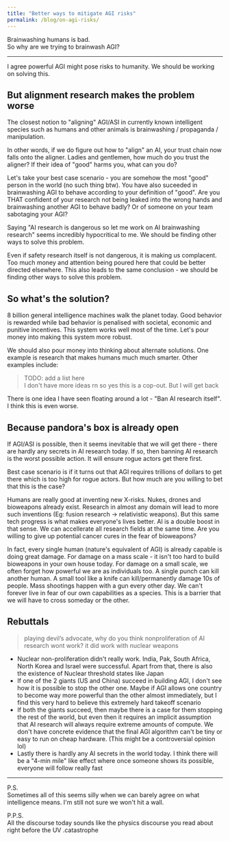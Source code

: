 ```yaml
---
title: "Better ways to mitigate AGI risks"
permalink: /blog/on-agi-risks/
---
```

Brainwashing humans is bad.  
So why are we trying to brainwash AGI? 

---

I agree powerful AGI might pose risks to humanity. We should be working on solving this.

## But alignment research makes the problem worse
The closest notion to "aligning" AGI/ASI in currently known intelligent species such as humans and other animals is brainwashing / propaganda / manipulation. 

In other words, if we do figure out how to "align" an AI, your trust chain now falls onto the aligner. Ladies and gentlemen, how much do you trust the aligner? If their idea of "good" harms you, what can you do?  

Let's take your best case scenario - you are somehow the most "good" person in the world (no such thing btw). You have also suceeded in brainwashing AGI to behave according to your definition of "good". Are you THAT confident of your research not being leaked into the wrong hands and brainwashing another AGI to behave badly? Or of someone on your team sabotaging your AGI?

Saying "AI research is dangerous so let me work on AI brainwashing research" seems incredibly hypocritical to me. We should be finding other ways to solve this problem.

Even if safety research itself is not dangerous, it is making us complacent. Too much money and attention being poured here that could be better directed elsewhere. This also leads to the same conclusion - we should be finding other ways to solve this problem.


## So what's the solution?
8 billion general intelligence machines walk the planet today. Good behavior is rewarded while bad behavior is penalised with societal, economic and punitive incentives. This system works well most of the time. Let's pour money into making this system more robust.  

We should also pour money into thinking about alternate solutions. One example is research that makes humans much much smarter. Other examples include:

> TODO: add a list here   
> I don't have more ideas rn so yes this is a cop-out. But I will get back

There is one idea I have seen floating around a lot - "Ban AI research itself". I think this is even worse.

## Because pandora's box is already open
If AGI/ASI is possible, then it seems inevitable that we will get there - there are hardly any secrets in AI research today. If so, then banning AI research is the worst possible action. It will ensure rogue actors get there first.  

Best case scenario is if it turns out that AGI requires trillions of dollars to get there which is too high for rogue actors. But how much are you willing to bet that this is the case?  

Humans are really good at inventing new X-risks. Nukes, drones and bioweapons already exist. Research in almost any domain will lead to more such inventions (Eg: fusion research -> relativistic weapons). But this same tech progress is what makes everyone's lives better. AI is a double boost in that sense. We can accellerate all research fields at the same time. Are you willing to give up potential cancer cures in the fear of bioweapons? 
 
In fact, every single human (nature's equivalent of AGI) is already capable is doing great damage. For damage on a mass scale - it isn't too hard to build bioweapons in your own house today. For damage on a small scale, we often forget how powerful we are as individuals too. A single punch can kill another human. A small tool like a knife can kill/permanently damage 10s of people. Mass shootings happen with a gun every other day. We can't forever live in fear of our own capabilities as a species. This is a barrier that we will have to cross someday or the other. 

## Rebuttals
> playing devil’s advocate, why do you think nonproliferation of AI research wont work? it did work with nuclear weapons  

- Nuclear non-proliferation didn't really work. India, Pak, South Africa, North Korea and Israel were successful. Apart from that, there is also the existence of Nuclear threshold states like Japan  
- If one of the 2 giants (US and China) succeed in building AGI, I don't see how it is possible to stop the other one. Maybe if AGI allows one country to become way more powerful than the other almost immediately, but I find this very hard to believe this extremely hard takeoff scenario  
- If both the giants succeed, then maybe there is a case for them stopping the rest of the world, but even then it requires an implicit assumption that AI research will always require extreme amounts of compute. We don't have concrete evidence that the final AGI algorithm can't be tiny or easy to run on cheap hardware. (This might be a controversial opinion lol)  
- Lastly there is hardly any AI secrets in the world today. I think there will be a "4-min mile" like effect where once someone shows its possible, everyone will follow really fast  


---
P.S.  
Sometimes all of this seems silly when we can barely agree on what intelligence means. I'm still not sure we won't hit a wall.

P.P.S.  
All the discourse today sounds like the physics discourse you read about right before the UV .catastrophe 

